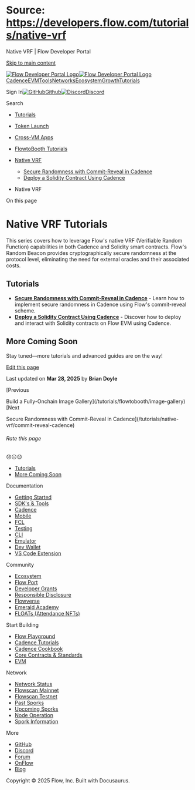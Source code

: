 # Source: https://developers.flow.com/tutorials/native-vrf

Native VRF | Flow Developer Portal



[Skip to main content](#__docusaurus_skipToContent_fallback)

[![Flow Developer Portal Logo](/img/flow-docs-logo-dark.png)![Flow Developer Portal Logo](/img/flow-docs-logo-light.png)](/)[Cadence](/build/flow)[EVM](/evm/about)[Tools](/tools/clients)[Networks](/networks/flow-networks)[Ecosystem](/ecosystem)[Growth](/growth)[Tutorials](/tutorials)

Sign In[![GitHub]()Github](https://github.com/onflow)[![Discord]()Discord](https://discord.gg/flow)

Search

* [Tutorials](/tutorials)
* [Token Launch](/tutorials/token-launch)
* [Cross-VM Apps](/tutorials/cross-vm-apps)
* [FlowtoBooth Tutorials](/tutorials/flowtobooth)
* [Native VRF](/tutorials/native-vrf)

  + [Secure Randomness with Commit-Reveal in Cadence](/tutorials/native-vrf/commit-reveal-cadence)
  + [Deploy a Solidity Contract Using Cadence](/tutorials/native-vrf/deploy-solidity-contract)

* Native VRF

On this page

# Native VRF Tutorials

This series covers how to leverage Flow's native VRF (Verifiable Random Function) capabilities in both Cadence and Solidity smart contracts. Flow's Random Beacon provides cryptographically secure randomness at the protocol level, eliminating the need for external oracles and their associated costs.

## Tutorials[​](#tutorials "Direct link to Tutorials")

* **[Secure Randomness with Commit-Reveal in Cadence](/tutorials/native-vrf/commit-reveal-cadence)** - Learn how to implement secure randomness in Cadence using Flow's commit-reveal scheme.
* **[Deploy a Solidity Contract Using Cadence](/tutorials/native-vrf/deploy-solidity-contract)** - Discover how to deploy and interact with Solidity contracts on Flow EVM using Cadence.

## More Coming Soon[​](#more-coming-soon "Direct link to More Coming Soon")

Stay tuned—more tutorials and advanced guides are on the way!

[Edit this page](https://github.com/onflow/docs/tree/main/docs/tutorials/native-vrf/index.md)

Last updated on **Mar 28, 2025** by **Brian Doyle**

[Previous

Build a Fully-Onchain Image Gallery](/tutorials/flowtobooth/image-gallery)[Next

Secure Randomness with Commit-Reveal in Cadence](/tutorials/native-vrf/commit-reveal-cadence)

###### Rate this page

😞😐😊

* [Tutorials](#tutorials)
* [More Coming Soon](#more-coming-soon)

Documentation

* [Getting Started](/build/getting-started/contract-interaction)
* [SDK's & Tools](/tools)
* [Cadence](https://cadence-lang.org/docs/)
* [Mobile](/build/guides/mobile/overview)
* [FCL](/tools/clients/fcl-js)
* [Testing](/build/smart-contracts/testing)
* [CLI](/tools/flow-cli)
* [Emulator](/tools/emulator)
* [Dev Wallet](https://github.com/onflow/fcl-dev-wallet)
* [VS Code Extension](/tools/vscode-extension)

Community

* [Ecosystem](/ecosystem)
* [Flow Port](https://port.onflow.org/)
* [Developer Grants](https://github.com/onflow/developer-grants)
* [Responsible Disclosure](https://flow.com/flow-responsible-disclosure)
* [Flowverse](https://www.flowverse.co/)
* [Emerald Academy](https://academy.ecdao.org/)
* [FLOATs (Attendance NFTs)](https://floats.city/)

Start Building

* [Flow Playground](https://play.flow.com/)
* [Cadence Tutorials](https://cadence-lang.org/docs/tutorial/first-steps)
* [Cadence Cookbook](https://open-cadence.onflow.org)
* [Core Contracts & Standards](/build/core-contracts)
* [EVM](/evm/about)

Network

* [Network Status](https://status.onflow.org/)
* [Flowscan Mainnet](https://flowdscan.io/)
* [Flowscan Testnet](https://testnet.flowscan.io/)
* [Past Sporks](/networks/node-ops/node-operation/past-sporks)
* [Upcoming Sporks](/networks/node-ops/node-operation/upcoming-sporks)
* [Node Operation](/networks/node-ops)
* [Spork Information](/networks/node-ops/node-operation/spork)

More

* [GitHub](https://github.com/onflow)
* [Discord](https://discord.gg/flow)
* [Forum](https://forum.onflow.org/)
* [OnFlow](https://onflow.org/)
* [Blog](https://flow.com/blog)

Copyright © 2025 Flow, Inc. Built with Docusaurus.